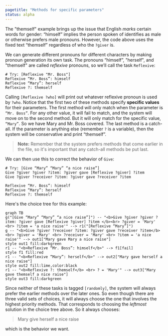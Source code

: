 ```yaml
---
pagetitle: "Methods for specific parameters"
status: alpha
---
```

The "themself" example brings up the issue that English *marks* certain words for gender: “himself” implies the person spoken of identifies as male or otherwise prefers male pronouns.  However, the code above uses the fixed text “themself” regardless of who the `?giver` is.

We can generate different pronouns for different characters by making pronoun generation its own task.  The pronouns “himself”, "herself", and "themself" are called *reflexive* pronouns, so we’ll call the task `Reflexive`:
```Step
# Try: [Reflexive "Mr. Boss"]
Reflexive “Mr. Boss”: himself
Reflexive “Mary”: herself
Reflexive ?: themself
```
Calling `[Reflexive ?who]` will print out whatever reflexive pronoun is used by `?who`.  Notice that the first two of these methods specify **specific values** for their parameters.  The first method will only match when the parameter is `“Mr. Boss”`.  For any other value, it will fail to match, and the system will move on to the second method.  But it will only match for the specific value, `“Mary”`.  So we have Mary and Mr. Boss covered.  The last method is a catch-all.  If the parameter is anything else (remember `?` is a variable), then the system will be conservative and print “themself”.

> **Note:** Remember that the system prefers methods that come earlier in the file, so it's important that any catch-all methods be put last.

We can then use this to correct the behavior of `Give`:
```Step
# Try: [Give “Mary” “Mary” “a nice raise”]
Give ?giver ?giver ?item: ?giver gave [Reflexive ?giver] ?item
Give ?giver ?receiver ?item: ?giver gave ?receiver ?item

Reflexive “Mr. Boss”: himself
Reflexive “Mary”: herself
Reflexive ?: themself
```
Here's the choice tree for this example:
```mermaid
graph TB
g("[Give “Mary” “Mary” “a nice raise”]") -- "<b>Give ?giver ?giver ?item: ?giver gave [Reflexive ?giver] ?item </b><br> ?giver = 'Mary' <br> ?item = 'a nice raise'" --> r1("[Reflexive “Mary”]")
g -- "<b>Give ?giver ?receiver ?item: ?giver gave ?receiver ?item</b><br> ?giver = 'Mary' <br> ?receiver = 'Mary' <br> ?item = 'a nice raise'" --> out1["Mary gave Mary a nice raise"]
style out1 fill:darkgreen
r1 -- "<b>Reflexive “Mr. Boss”: himself</b>" --> f1[fail]
style f1 fill:red
r1 -- "<b>Reflexive “Mary”: herself</b>" --> out2["Mary gave herself a nice raise"]
style out2 fill:lime,color:black
r1 -- "<b>Reflexive ?: themself</b> <br> ? = 'Mary'" --> out3["Mary gave themself a nice raise"]
style out3 fill:darkgreen
```
Since neither of these tasks is tagged `[randomly]`, the system will always prefer the earlier methods over the later ones.  So even though there are three valid sets of choices, it will always choose the one that involves the highest priority methods.  That corresponds to choosing the *leftmost* solution in the choice tree above.  So it always chooses:

> Mary give herself a nice raise

which is the behavior we want.
